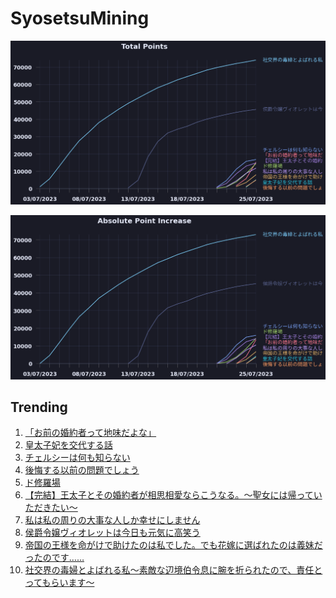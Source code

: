 # SyosetsuMining


![](https://raw.githubusercontent.com/exc4l/SyosetsuMining/main/plots/point_trend.png)

![](https://raw.githubusercontent.com/exc4l/SyosetsuMining/main/plots/point_increase.png)


## Trending

1. [「お前の婚約者って地味だよな」](https://ncode.syosetu.com/n0103ii/)
2. [皇太子妃を交代する話](https://ncode.syosetu.com/n3475ii/)
3. [チェルシーは何も知らない](https://ncode.syosetu.com/n2575ii/)
4. [後悔する以前の問題でしょう](https://ncode.syosetu.com/n3348ii/)
5. [ド修羅場](https://ncode.syosetu.com/n2388ii/)
6. [【完結】王太子とその婚約者が相思相愛ならこうなる。～聖女には帰っていただきたい～](https://ncode.syosetu.com/n2367ii/)
7. [私は私の周りの大事な人しか幸せにしません](https://ncode.syosetu.com/n2555ii/)
8. [侯爵令嬢ヴィオレットは今日も元気に高笑う](https://ncode.syosetu.com/n8950ih/)
9. [帝国の王様を命がけで助けたのは私でした。でも花嫁に選ばれたのは義妹だったのです……](https://ncode.syosetu.com/n3014ii/)
10. [社交界の毒婦とよばれる私～素敵な辺境伯令息に腕を折られたので、責任とってもらいます～](https://ncode.syosetu.com/n5182ih/)
